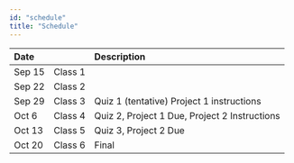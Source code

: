 ```yaml
---
id: "schedule"
title: "Schedule"
---
```


| Date   |          | Description                                    |
| :----- | :------- | :--------------------------------------------- |
| Sep 15 | Class 1 |                                                |
| Sep 22 | Class 2 |                                                |
| Sep 29 | Class 3 | Quiz 1 (tentative) Project 1 instructions      |
| Oct 6  | Class 4 | Quiz 2, Project 1 Due, Project 2 Instructions  |
| Oct 13 | Class 5 | Quiz 3, Project 2 Due                          |
| Oct 20 | Class 6 | Final                                          |
